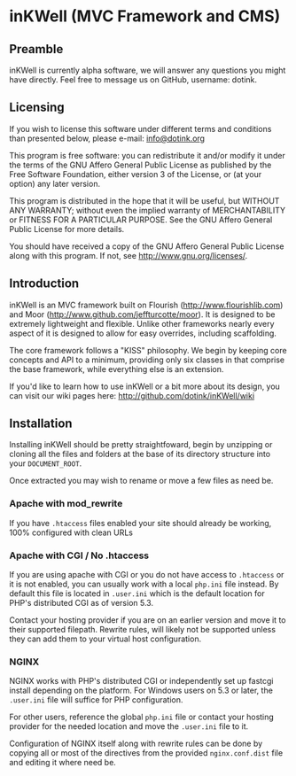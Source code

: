 # inKWell (MVC Framework and CMS)

## Preamble

inKWell is currently alpha software, we will answer any questions you might have
directly.  Feel free to message us on GitHub, username: dotink.

## Licensing

If you wish to license this software under different terms and conditions than
presented below, please e-mail: info@dotink.org

This program is free software: you can redistribute it and/or modify it under
the terms of the GNU Affero General Public License as published by the Free
Software Foundation, either version 3 of the License, or (at your option) any
later version.

This program is distributed in the hope that it will be useful, but WITHOUT ANY
WARRANTY; without even the implied warranty of MERCHANTABILITY or FITNESS FOR A
PARTICULAR PURPOSE.  See the GNU Affero General Public License for more details.

You should have received a copy of the GNU Affero General Public License along
with this program. If not, see <http://www.gnu.org/licenses/>.

## Introduction

inKWell is an MVC framework built on Flourish (http://www.flourishlib.com)
and Moor (http://www.github.com/jeffturcotte/moor).  It is designed to be
extremely lightweight and flexible.  Unlike other frameworks nearly every aspect
of it is designed to allow for easy overrides, including scaffolding.

The core framework follows a "KISS" philosophy.  We begin by keeping core
concepts and API to a minimum, providing only six classes in that comprise
the base framework, while everything else is an extension.

If you'd like to learn how to  use inKWell or a bit more about its design, you
can visit our wiki pages here: http://github.com/dotink/inKWell/wiki

## Installation

Installing inKWell should be pretty straightfoward, begin by unzipping or
cloning all the files and folders at the base of its directory structure into
your `DOCUMENT_ROOT`.

Once extracted you may wish to rename or move a few files as need be.

### Apache with mod_rewrite

If you have `.htaccess` files enabled your site should already be working, 100%
configured with clean URLs

### Apache with CGI / No .htaccess

If you are using apache with CGI or you do not have access to `.htaccess` or it
is not enabled, you can usually work with a local `php.ini` file instead.  By
default this file is located in `.user.ini` which is the default location for
PHP's distributed CGI as of version 5.3.

Contact your hosting provider if you are on an earlier version and move it to
their supported filepath.  Rewrite rules, will likely not be supported unless
they can add them to your virtual host configuration.

### NGINX

NGINX works with PHP's distributed CGI or independently set up fastcgi install
depending on the platform.  For Windows users on 5.3 or later, the `.user.ini`
file will suffice for PHP configuration.

For other users, reference the global `php.ini` file or contact your hosting
provider for the needed location and move the `.user.ini` file to it.

Configuration of NGINX itself along with rewrite rules can be done by copying
all or most of the directives from the provided `nginx.conf.dist` file and
editing it where need be.
